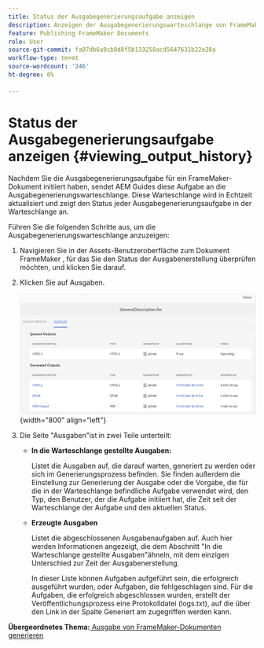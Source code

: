```yaml
---
title: Status der Ausgabegenerierungsaufgabe anzeigen
description: Anzeigen der Ausgabegenerierungswarteschlange von FrameMaker-Dokumenten. Erfahren Sie, wie Sie den Status einer Ausgabegenerierungsaufgabe anzeigen können.
feature: Publishing FrameMaker Documents
role: User
source-git-commit: fa07db6a9cb8d8f5b133258acd5647631b22e28a
workflow-type: tm+mt
source-wordcount: '246'
ht-degree: 0%

---
```


# Status der Ausgabegenerierungsaufgabe anzeigen {#viewing_output_history}

Nachdem Sie die Ausgabegenerierungsaufgabe für ein FrameMaker-Dokument initiiert haben, sendet AEM Guides diese Aufgabe an die Ausgabegenerierungswarteschlange. Diese Warteschlange wird in Echtzeit aktualisiert und zeigt den Status jeder Ausgabegenerierungsaufgabe in der Warteschlange an.

Führen Sie die folgenden Schritte aus, um die Ausgabegenerierungswarteschlange anzuzeigen:

1. Navigieren Sie in der Assets-Benutzeroberfläche zum Dokument FrameMaker , für das Sie den Status der Ausgabenerstellung überprüfen möchten, und klicken Sie darauf.

1. Klicken Sie auf Ausgaben.

   ![](images/output-queued-fm.png){width="800" align="left"}

1. Die Seite &quot;Ausgaben&quot;ist in zwei Teile unterteilt:

   - **In die Warteschlange gestellte Ausgaben:**

     Listet die Ausgaben auf, die darauf warten, generiert zu werden oder sich im Generierungsprozess befinden. Sie finden außerdem die Einstellung zur Generierung der Ausgabe oder die Vorgabe, die für die in der Warteschlange befindliche Aufgabe verwendet wird, den Typ, den Benutzer, der die Aufgabe initiiert hat, die Zeit seit der Warteschlange der Aufgabe und den aktuellen Status.

   - **Erzeugte Ausgaben**

     Listet die abgeschlossenen Ausgabenaufgaben auf. Auch hier werden Informationen angezeigt, die dem Abschnitt &quot;In die Warteschlange gestellte Ausgaben&quot;ähneln, mit dem einzigen Unterschied zur Zeit der Ausgabenerstellung.

     In dieser Liste können Aufgaben aufgeführt sein, die erfolgreich ausgeführt wurden, oder Aufgaben, die fehlgeschlagen sind. Für die Aufgaben, die erfolgreich abgeschlossen wurden, erstellt der Veröffentlichungsprozess eine Protokolldatei \(logs.txt\), auf die über den Link in der Spalte Generiert am zugegriffen werden kann.


**Übergeordnetes Thema:**[ Ausgabe von FrameMaker-Dokumenten generieren](fm-output-generatation.md)
